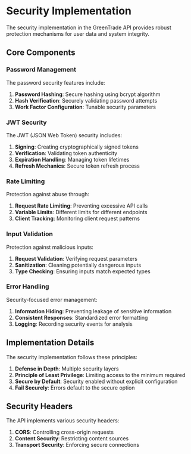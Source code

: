 # Security Implementation

The security implementation in the GreenTrade API provides robust protection mechanisms for user data and system integrity.

## Core Components

### Password Management

The password security features include:

1. **Password Hashing**: Secure hashing using bcrypt algorithm
2. **Hash Verification**: Securely validating password attempts
3. **Work Factor Configuration**: Tunable security parameters

### JWT Security

The JWT (JSON Web Token) security includes:

1. **Signing**: Creating cryptographically signed tokens
2. **Verification**: Validating token authenticity
3. **Expiration Handling**: Managing token lifetimes
4. **Refresh Mechanics**: Secure token refresh process

### Rate Limiting

Protection against abuse through:

1. **Request Rate Limiting**: Preventing excessive API calls
2. **Variable Limits**: Different limits for different endpoints
3. **Client Tracking**: Monitoring client request patterns

### Input Validation

Protection against malicious inputs:

1. **Request Validation**: Verifying request parameters
2. **Sanitization**: Cleaning potentially dangerous inputs
3. **Type Checking**: Ensuring inputs match expected types

### Error Handling

Security-focused error management:

1. **Information Hiding**: Preventing leakage of sensitive information
2. **Consistent Responses**: Standardized error formatting
3. **Logging**: Recording security events for analysis

## Implementation Details

The security implementation follows these principles:

1. **Defense in Depth**: Multiple security layers
2. **Principle of Least Privilege**: Limiting access to the minimum required
3. **Secure by Default**: Security enabled without explicit configuration
4. **Fail Securely**: Errors default to the secure option

## Security Headers

The API implements various security headers:

1. **CORS**: Controlling cross-origin requests
2. **Content Security**: Restricting content sources
3. **Transport Security**: Enforcing secure connections
